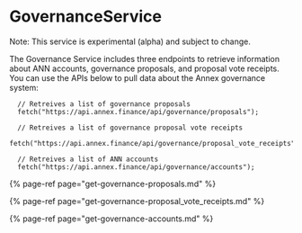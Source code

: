 # GovernanceService

Note: This service is experimental \(alpha\) and subject to change.

The Governance Service includes three endpoints to retrieve information about ANN accounts, governance proposals, and proposal vote receipts. You can use the APIs below to pull data about the Annex governance system:

```text
  // Retreives a list of governance proposals
  fetch("https://api.annex.finance/api/governance/proposals");

  // Retreives a list of governance proposal vote receipts
  fetch("https://api.annex.finance/api/governance/proposal_vote_receipts");

  // Retreives a list of ANN accounts
  fetch("https://api.annex.finance/api/governance/accounts");
```

{% page-ref page="get-governance-proposals.md" %}

{% page-ref page="get-governance-proposal\_vote\_receipts.md" %}

{% page-ref page="get-governance-accounts.md" %}

